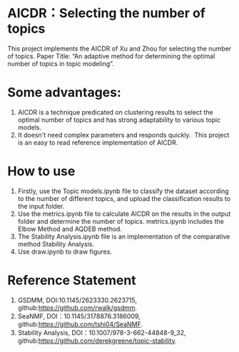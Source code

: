 # AICDR：Selecting the number of topics
This project implements the AICDR of Xu and Zhou  for selecting the number of topics. Paper Title: “An adaptive method for determining the optimal number of topics in topic modeling”.

# Some advantages: 

1. AICDR is a technique predicated on clustering results to select the optimal number of topics and has strong adaptability to various topic models. 
2. It doesn't need complex parameters and responds quickly. ﻿ This project is an easy to read reference implementation of AICDR.

# How to use
1. Firstly, use the Topic models.ipynb file to classify the dataset according to the number of different topics, and upload the classification results to the input folder.
2. Use the metrics.ipynb file to calculate AICDR on the results in the output folder and determine the number of topics. metrics.ipynb includes the Elbow Method and AQDEB method.
3. The Stability Analysis.ipynb file is an implementation of the comparative method Stability Analysis.
4. Use draw.ipynb to draw figures.

# Reference Statement
1. GSDMM, DOI:10.1145/2623330.2623715, github:https://github.com/rwalk/gsdmm.
2. SeaNMF, DOI：10.1145/3178876.3186009, github:https://github.com/tshi04/SeaNMF.
3. Stability Analysis, DOI：10.1007/978-3-662-44848-9_32, github:https://github.com/derekgreene/topic-stability.

